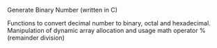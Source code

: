 Generate Binary Number (written in C)

Functions to convert decimal number to binary, octal and hexadecimal.
Manipulation of dynamic array allocation and usage math operator % (remainder division)
